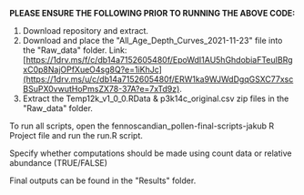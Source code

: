 **PLEASE ENSURE THE FOLLOWING PRIOR TO RUNNING THE ABOVE CODE:**

  1. Download repository and extract.
  2. Download and place the "All_Age_Depth_Curves_2021-11-23" file into the "Raw_data" folder. Link: [https://1drv.ms/f/c/db14a7152605480f/EpoWdI1AU5hGhdobiaFTeuIBRgxC0p8NajOPfXueO4sg8Q?e=1iKhJc](https://1drv.ms/u/c/db14a7152605480f/ERW1ka9WJWdDgqGSXC77xscBSuPX0vwutHoPmsZX78-37A?e=7xTd9z).
  3. Extract the Temp12k_v1_0_0.RData & p3k14c_original.csv zip files in the "Raw_data" folder.

To run all scripts, open the fennoscandian_pollen-final-scripts-jakub R Project file and run the run.R script.

Specify whether computations should be made using count data or relative abundance (TRUE/FALSE)

Final outputs can be found in the "Results" folder.
